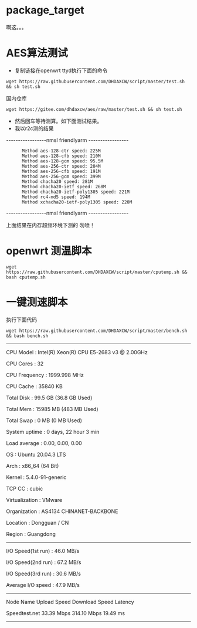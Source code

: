 # package_target
啊这。。。
# AES算法测试
- 复制链接在openwrt ttyd执行下面的命令
``` 
wget https://raw.githubusercontent.com/DHDAXCW/script/master/test.sh && sh test.sh
```
国内仓库 
```
wget https://gitee.com/dhdaxcw/aes/raw/master/test.sh && sh test.sh
```
- 然后回车等待测算。如下面测试结果。
- 我以r2c测的结果

-----------------nmsl friendlyarm -----------------
          
          Method aes-128-ctr speed: 225M          
          Method aes-128-cfb speed: 210M         
          Method aes-128-gcm speed: 95.5M          
          Method aes-256-ctr speed: 204M          
          Method aes-256-cfb speed: 191M        
          Method aes-256-gcm speed: 399M         
          Method chacha20 speed: 281M         
          Method chacha20-ietf speed: 268M          
          Method chacha20-ietf-poly1305 speed: 221M          
          Method rc4-md5 speed: 194M          
          Method xchacha20-ietf-poly1305 speed: 220M
-----------------nmsl friendlyarm -----------------

上面结果在内存超频环境下测的 勿喷！

# openwrt 测温脚本

```
wget https://raw.githubusercontent.com/DHDAXCW/script/master/cputemp.sh && bash cputemp.sh
```

# 一键测速脚本
执行下面代码
```
wget https://raw.githubusercontent.com/DHDAXCW/script/master/bench.sh && bash bench.sh
```
----------------------------------------------------------------------

 CPU Model             : Intel(R) Xeon(R) CPU E5-2683 v3 @ 2.00GHz
 
 CPU Cores             : 32
 
 CPU Frequency         : 1999.998 MHz
 
 CPU Cache             : 35840 KB
 
 Total Disk            : 99.5 GB (36.8 GB Used)
 
 Total Mem             : 15985 MB (483 MB Used)
 
 Total Swap            : 0 MB (0 MB Used)
 
 System uptime         : 0 days, 22 hour 3 min
 
 Load average          : 0.00, 0.00, 0.00
 
 OS                    : Ubuntu 20.04.3 LTS
 
 Arch                  : x86_64 (64 Bit)
 
 Kernel                : 5.4.0-91-generic
 
 TCP CC                : cubic
 
 Virtualization        : VMware
 
 Organization          : AS4134 CHINANET-BACKBONE
 
 Location              : Dongguan / CN
 
 Region                : Guangdong
 
----------------------------------------------------------------------

 I/O Speed(1st run)    : 46.0 MB/s
 
 I/O Speed(2nd run)    : 67.2 MB/s
 
 I/O Speed(3rd run)    : 30.6 MB/s
 
 Average I/O speed     : 47.9 MB/s
 
 
----------------------------------------------------------------------

 Node Name        Upload Speed      Download Speed      Latency
 
 Speedtest.net    33.39 Mbps        314.10 Mbps         19.49 ms
 
----------------------------------------------------------------------
